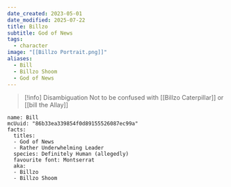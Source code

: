 ```yaml
---
date_created: 2023-05-01
date_modified: 2025-07-22
title: Billzo
subtitle: God of News
tags:
  - character
image: "[[Billzo Portrait.png]]"
aliases:
  - Bill
  - Billzo Shoom
  - God of News
---
```


>[!info] Disambiguation
> Not to be confused with [[Billzo Caterpillar]] or [[bill the Allay]]

```infobox-character
name: Bill
mcUuid: "86b33ea339854f0d89155526087ec99a"
facts:
  titles:
  - God of News
  - Rather Underwhelming Leader
  species: Definitely Human (allegedly)
  favourite font: Montserrat
  aka:
  - Billzo
  - Billzo Shoom
```
